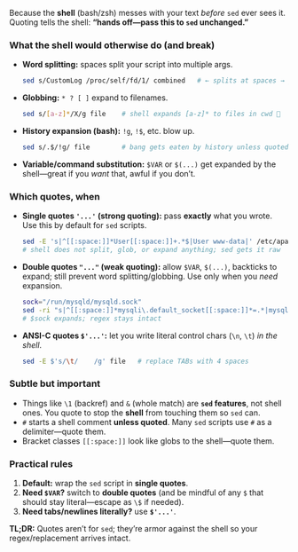 Because the **shell** (bash/zsh) messes with your text *before* `sed` ever sees it.
Quoting tells the shell: **“hands off—pass this to `sed` unchanged.”**

### What the shell would otherwise do (and break)

* **Word splitting:** spaces split your script into multiple args.

  ```bash
  sed s/CustomLog /proc/self/fd/1/ combined   # ← splits at spaces → garbage
  ```
* **Globbing:** `* ? [ ]` expand to filenames.

  ```bash
  sed s/[a-z]*/X/g file    # shell expands [a-z]* to files in cwd 😬
  ```
* **History expansion (bash):** `!g`, `!$`, etc. blow up.

  ```bash
  sed s/.$/!g/ file        # bang gets eaten by history unless quoted
  ```
* **Variable/command substitution:** `$VAR` or `$(...)` get expanded by the shell—great if you *want* that, awful if you don’t.

### Which quotes, when

* **Single quotes `'...'` (strong quoting):** pass **exactly** what you wrote.
  Use this by default for `sed` scripts.

  ```bash
  sed -E 's|^[[:space:]]*User[[:space:]]+.*$|User www-data|' /etc/apache2/apache2.conf
  # shell does not split, glob, or expand anything; sed gets it raw
  ```
* **Double quotes `"..."` (weak quoting):** allow `$VAR`, `$(...)`, backticks to expand; still prevent word splitting/globbing.
  Use only when you *need* expansion.

  ```bash
  sock="/run/mysqld/mysqld.sock"
  sed -ri "s|^[[:space:]]*mysqli\.default_socket[[:space:]]*=.*|mysqli.default_socket = $sock|" /etc/php/8.3/apache2/php.ini
  # $sock expands; regex stays intact
  ```
* **ANSI-C quotes `$'...'`:** let you write literal control chars (`\n`, `\t`) *in the shell*.

  ```bash
  sed -E $'s/\t/    /g' file   # replace TABs with 4 spaces
  ```

### Subtle but important

* Things like `\1` (backref) and `&` (whole match) are **`sed` features**, not shell ones. You quote to stop the **shell** from touching them so `sed` can.
* `#` starts a shell comment **unless quoted**. Many `sed` scripts use `#` as a delimiter—quote them.
* Bracket classes `[[:space:]]` look like globs to the shell—quote them.

### Practical rules

1. **Default:** wrap the `sed` script in **single quotes**.
2. **Need `$VAR`?** switch to **double quotes** (and be mindful of any `$` that should stay literal—escape as `\$` if needed).
3. **Need tabs/newlines literally?** use **`$'...'`**.

**TL;DR:** Quotes aren’t for `sed`; they’re armor against the shell so your regex/replacement arrives intact.
